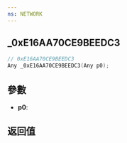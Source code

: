 ```yaml
---
ns: NETWORK
---
```

## _0xE16AA70CE9BEEDC3

```c
// 0xE16AA70CE9BEEDC3
Any _0xE16AA70CE9BEEDC3(Any p0);
```


## 參數
* **p0**: 

## 返回值
